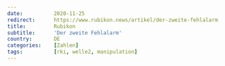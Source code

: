 ```yaml
---
date:          2020-11-25
redirect:      https://www.rubikon.news/artikel/der-zweite-fehlalarm
title:         Rubikon
subtitle:      'Der zweite Fehlalarm'
country:       DE
categories:    [Zahlen]
tags:          [rki, welle2, manipulation]
---
```

